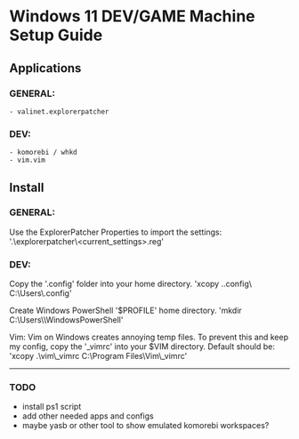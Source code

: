 # Windows 11 DEV/GAME Machine Setup Guide ###

## Applications 

### GENERAL:
    - valinet.explorerpatcher

### DEV:
    - komorebi / whkd
    - vim.vim

## Install

### GENERAL:
Use the ExplorerPatcher Properties to import the settings: '.\explorerpatcher\\<current_settings>.reg'     
### DEV:
Copy the '.config' folder into your home directory. 'xcopy .\.config\ C:\Users\\<user>\.config\'

Create Windows PowerShell '$PROFILE' home directory. 'mkdir C:\Users\\<user>\WindowsPowerShell\'

Vim: Vim on Windows creates annoying temp files. To prevent this and keep my config, copy the '\_vimrc' into your $VIM directory.
Default should be: 'xcopy .\vim\\_vimrc C:\Program Files\Vim\\_vimrc'

---

### TODO

- install ps1 script
- add other needed apps and configs
- maybe yasb or other tool to show emulated komorebi workspaces?